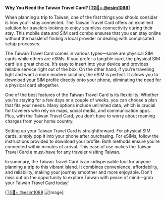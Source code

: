 **Why You Need the Taiwan Travel Card? [[TG💪+ @esim1088](https://t.me/s/esim1088)]**

When planning a trip to Taiwan, one of the first things you should consider is how you'll stay connected. The Taiwan Travel Card offers an excellent solution for travelers looking to enjoy seamless connectivity during their stay. This mobile data and SIM card combo ensures that you can stay online without the hassle of finding a local provider or dealing with complicated setup processes.

The Taiwan Travel Card comes in various types—some are physical SIM cards while others are eSIMs. If you prefer a tangible card, the physical SIM card is a great choice. It’s easy to insert into your device and provides reliable service right out of the box. On the other hand, if you’re traveling light and want a more modern solution, the eSIM is perfect. It allows you to download your SIM profile directly onto your phone, eliminating the need for a physical card altogether.

One of the best features of the Taiwan Travel Card is its flexibility. Whether you're staying for a few days or a couple of weeks, you can choose a plan that fits your needs. Many options include unlimited data, which is crucial for travelers who rely on maps, social media, and communication apps. Plus, with the Taiwan Travel Card, you don’t have to worry about roaming charges from your home country.

Setting up your Taiwan Travel Card is straightforward. For physical SIM cards, simply pop it into your phone after purchasing. For eSIMs, follow the instructions provided to download your profile. Both methods ensure you’re connected within minutes of arrival. This ease of use makes the Taiwan Travel Card a must-have for any traveler visiting Taiwan.

In summary, the Taiwan Travel Card is an indispensable tool for anyone planning a trip to this vibrant island. It combines convenience, affordability, and reliability, making your journey smoother and more enjoyable. Don’t miss out on the opportunity to explore Taiwan with peace of mind—grab your Taiwan Travel Card today! 

[[TG💪+ @esim1088](https://t.me/s/esim1088) ![Image](https://i.postimg.cc/Y0z9fWf4/image.png)]